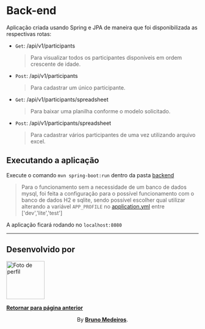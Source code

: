 # Back-end

Aplicação criada usando Spring e JPA de maneira que foi disponibilizada as respectivas rotas:

- `Get`: /api/v1/participants
  > Para visualizar todos os participantes disponíveis em ordem crescente de idade.
- `Post`: /api/v1/participants
  > Para cadastrar um único participante.
- `Get`: /api/v1/participants/spreadsheet
  > Para baixar uma planilha conforme o modelo solicitado.
- `Post`: /api/v1/participants/spreadsheet
  > Para cadastrar vários participantes de uma vez utilizando arquivo excel.

## Executando a aplicação

Execute o comando `mvn spring-boot:run` dentro da pasta [backend](/backend/)

> Para o funcionamento sem a necessidade de um banco de dados mysql, foi feita a configuração para o possível funcionamento com o banco de dados H2 e sqlite, sendo possível escolher qual utilizar alterando a variável `APP_PROFILE` no [application.yml](./excel-to-sql/src/main/resources/application.yml) entre ['dev','lite','test']

A aplicação ficará rodando no `localhost:8080`

---

## Desenvolvido por

[<img width="100px" src="https://avatars.githubusercontent.com/u/100999610" alt="Foto de perfil"/>](https://github.com/BrunoMedeiros14 'Perfil no GitHub (BrunoMedeiros)')

**[Retornar para página anterior](../README.pt-br.md)**

<p align="center">By <strong><a href="https://github.com/BrunoMedeiros14">Bruno Medeiros</a></strong>.</p>
